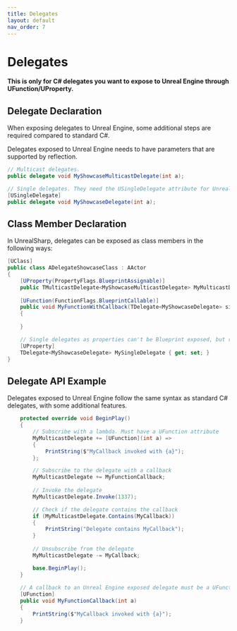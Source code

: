 ```yaml
---
title: Delegates
layout: default
nav_order: 7
---
```

# Delegates

**This is only for C# delegates you want to expose to Unreal Engine through UFunction/UProperty.**

## Delegate Declaration

When exposing delegates to Unreal Engine, some additional steps are required compared to standard C#.

Delegates exposed to Unreal Engine needs to have parameters that are supported by reflection.

```c#
// Multicast delegates.
public delegate void MyShowcaseMulticastDelegate(int a);

// Single delegates. They need the USingleDelegate attribute for UnrealSharp to generate the correct glue to communicate with C++.
[USingleDelegate]
public delegate void MyShowcaseDelegate(int a);
```

## Class Member Declaration

In UnrealSharp, delegates can be exposed as class members in the following ways:

```c#
[UClass]
public class ADelegateShowcaseClass : AActor
{
    [UProperty(PropertyFlags.BlueprintAssignable)]
    public TMulticastDelegate<MyShowcaseMulticastDelegate> MyMulticastDelegate { get; set; }
    
    [UFunction(FunctionFlags.BlueprintCallable)]
    public void MyFunctionWithCallback(TDelegate<MyShowcaseDelegate> singleDelegate)
    {
        
    }

    // Single delegates as properties can't be Blueprint exposed, but reflection exposed. Unreal Engine limitation.
    [UProperty]
    TDelegate<MyShowcaseDelegate> MySingleDelegate { get; set; }
}
```

## Delegate API Example

Delegates exposed to Unreal Engine follow the same syntax as standard C# delegates, with some additional features.

```c#
    protected override void BeginPlay()
    {
        // Subscribe with a lambda. Must have a UFunction attribute
        MyMulticastDelegate += [UFunction](int a) =>
        {
            PrintString($"MyCallback invoked with {a}");
        };

        // Subscribe to the delegate with a callback
        MyMulticastDelegate += MyFunctionCallback;
        
        // Invoke the delegate
        MyMulticastDelegate.Invoke(1337);

        // Check if the delegate contains the callback
        if (MyMulticastDelegate.Contains(MyCallback))
        {
            PrintString("Delegate contains MyCallback");
        }
        
        // Unsubscribe from the delegate
        MyMulticastDelegate -= MyCallback;

        base.BeginPlay();
    }
    
    // A callback to an Unreal Engine exposed delegate must be a UFunction.
    [UFunction]
    public void MyFunctionCallback(int a)
    {
        PrintString($"MyCallback invoked with {a}");
    }
```











